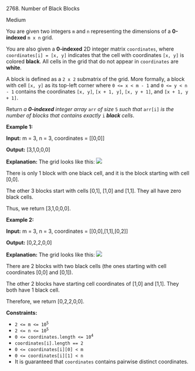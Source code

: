 2768\. Number of Black Blocks

Medium

You are given two integers `m` and `n` representing the dimensions of a **0-indexed** `m x n` grid.

You are also given a **0-indexed** 2D integer matrix `coordinates`, where `coordinates[i] = [x, y]` indicates that the cell with coordinates `[x, y]` is colored **black**. All cells in the grid that do not appear in `coordinates` are **white**.

A block is defined as a `2 x 2` submatrix of the grid. More formally, a block with cell `[x, y]` as its top-left corner where `0 <= x < m - 1` and `0 <= y < n - 1` contains the coordinates `[x, y]`, `[x + 1, y]`, `[x, y + 1]`, and `[x + 1, y + 1]`.

Return _a **0-indexed** integer array_ `arr` _of size_ `5` _such that_ `arr[i]` _is the number of blocks that contains exactly_ `i` _**black** cells_.

**Example 1:**

**Input:** m = 3, n = 3, coordinates = [[0,0]]

**Output:** [3,1,0,0,0]

**Explanation:** The grid looks like this: ![](https://assets.leetcode.com/uploads/2023/06/18/screen-shot-2023-06-18-at-44656-am.png) 

There is only 1 block with one black cell, and it is the block starting with cell [0,0].

The other 3 blocks start with cells [0,1], [1,0] and [1,1]. They all have zero black cells.

Thus, we return [3,1,0,0,0].

**Example 2:**

**Input:** m = 3, n = 3, coordinates = [[0,0],[1,1],[0,2]]

**Output:** [0,2,2,0,0]

**Explanation:** The grid looks like this: ![](https://assets.leetcode.com/uploads/2023/06/18/screen-shot-2023-06-18-at-45018-am.png) 

There are 2 blocks with two black cells (the ones starting with cell coordinates [0,0] and [0,1]). 

The other 2 blocks have starting cell coordinates of [1,0] and [1,1]. They both have 1 black cell. 

Therefore, we return [0,2,2,0,0].

**Constraints:**

*   <code>2 <= m <= 10<sup>5</sup></code>
*   <code>2 <= n <= 10<sup>5</sup></code>
*   <code>0 <= coordinates.length <= 10<sup>4</sup></code>
*   `coordinates[i].length == 2`
*   `0 <= coordinates[i][0] < m`
*   `0 <= coordinates[i][1] < n`
*   It is guaranteed that `coordinates` contains pairwise distinct coordinates.